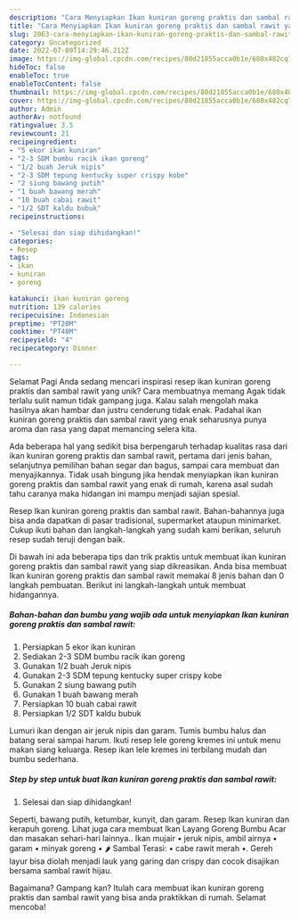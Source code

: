 ```yaml
---
description: "Cara Menyiapkan Ikan kuniran goreng praktis dan sambal rawit yang Lezat, Mantap"
title: "Cara Menyiapkan Ikan kuniran goreng praktis dan sambal rawit yang Lezat, Mantap"
slug: 2063-cara-menyiapkan-ikan-kuniran-goreng-praktis-dan-sambal-rawit-yang-lezat-mantap
category: Uncategorized
date: 2022-07-09T14:29:46.212Z
image: https://img-global.cpcdn.com/recipes/80d21855acca0b1e/680x482cq70/ikan-kuniran-goreng-praktis-dan-sambal-rawit-foto-resep-utama.jpg
hideToc: false
enableToc: true
enableTocContent: false
thumbnail: https://img-global.cpcdn.com/recipes/80d21855acca0b1e/680x482cq70/ikan-kuniran-goreng-praktis-dan-sambal-rawit-foto-resep-utama.jpg
cover: https://img-global.cpcdn.com/recipes/80d21855acca0b1e/680x482cq70/ikan-kuniran-goreng-praktis-dan-sambal-rawit-foto-resep-utama.jpg
author: Admin
authorAv: notfound
ratingvalue: 3.5
reviewcount: 21
recipeingredient:
- "5 ekor ikan kuniran"
- "2-3 SDM bumbu racik ikan goreng"
- "1/2 buah Jeruk nipis"
- "2-3 SDM tepung kentucky super crispy kobe"
- "2 siung bawang putih"
- "1 buah bawang merah"
- "10 buah cabai rawit"
- "1/2 SDT kaldu bubuk"
recipeinstructions:

- "Selesai dan siap dihidangkan!"
categories:
- Resep
tags:
- ikan
- kuniran
- goreng

katakunci: ikan kuniran goreng 
nutrition: 139 calories
recipecuisine: Indonesian
preptime: "PT20M"
cooktime: "PT40M"
recipeyield: "4"
recipecategory: Dinner

---
```



Selamat Pagi Anda sedang mencari inspirasi resep ikan kuniran goreng praktis dan sambal rawit yang unik? Cara membuatnya memang Agak tidak terlalu sulit namun tidak gampang juga. Kalau salah mengolah maka hasilnya akan hambar dan justru cenderung tidak enak. Padahal ikan kuniran goreng praktis dan sambal rawit yang enak seharusnya punya aroma dan rasa yang dapat memancing selera kita.


Ada beberapa hal yang sedikit bisa berpengaruh terhadap kualitas rasa dari ikan kuniran goreng praktis dan sambal rawit, pertama dari jenis bahan, selanjutnya pemilihan bahan segar dan bagus, sampai cara membuat dan menyajikannya. Tidak usah bingung jika hendak menyiapkan ikan kuniran goreng praktis dan sambal rawit yang enak di rumah, karena asal sudah tahu caranya maka hidangan ini mampu menjadi sajian spesial.

Resep Ikan kuniran goreng praktis dan sambal rawit. Bahan-bahannya juga bisa anda dapatkan di pasar tradisional, supermarket ataupun minimarket. Cukup ikuti bahan dan langkah-langkah yang sudah kami berikan, seluruh resep sudah teruji dengan baik.


Di bawah ini ada beberapa tips dan trik praktis untuk membuat ikan kuniran goreng praktis dan sambal rawit yang siap dikreasikan. Anda bisa membuat Ikan kuniran goreng praktis dan sambal rawit memakai 8 jenis bahan dan 0 langkah pembuatan. Berikut ini langkah-langkah untuk membuat hidangannya.

<!--inarticleads1-->

##### Bahan-bahan dan bumbu yang wajib ada untuk menyiapkan Ikan kuniran goreng praktis dan sambal rawit:

1. Persiapkan 5 ekor ikan kuniran
1. Sediakan 2-3 SDM bumbu racik ikan goreng
1. Gunakan 1/2 buah Jeruk nipis
1. Gunakan 2-3 SDM tepung kentucky super crispy kobe
1. Gunakan 2 siung bawang putih
1. Gunakan 1 buah bawang merah
1. Persiapkan 10 buah cabai rawit
1. Persiapkan 1/2 SDT kaldu bubuk


Lumuri ikan dengan air jeruk nipis dan garam. Tumis bumbu halus dan batang serai sampai harum. Ikuti resep lele goreng kremes ini untuk menu makan siang keluarga. Resep ikan lele kremes ini terbilang mudah dan bumbu sederhana. 

<!--inarticleads2-->

##### Step by step untuk buat Ikan kuniran goreng praktis dan sambal rawit:


1. Selesai dan siap dihidangkan!

Seperti, bawang putih, ketumbar, kunyit, dan garam. Resep Ikan kuniran dan kerapuh goreng. Lihat juga cara membuat Ikan Layang Goreng Bumbu Acar dan masakan sehari-hari lainnya.. Ikan mujair • jeruk nipis, ambil airnya • garam • minyak goreng • 🌶️ Sambal Terasi: • cabe rawit merah •. Gereh layur bisa diolah menjadi lauk yang garing dan crispy dan cocok disajikan bersama sambal rawit hijau. 

Bagaimana? Gampang kan? Itulah cara membuat ikan kuniran goreng praktis dan sambal rawit yang bisa anda praktikkan di rumah. Selamat mencoba!
